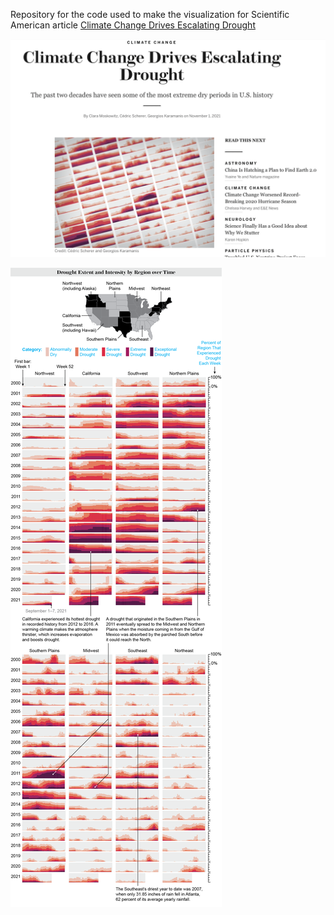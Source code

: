 Repository for the code used to make the visualization for Scientific American article [Climate Change Drives Escalating Drought](https://www.scientificamerican.com/article/climate-change-drives-escalating-drought/)

![Screenshot of the article title and header image](/readme-img/sciam-screenshot.png)

![The visualization as it appears on the online version of Scientific American](/readme-img/sciam-online.png.webp)
